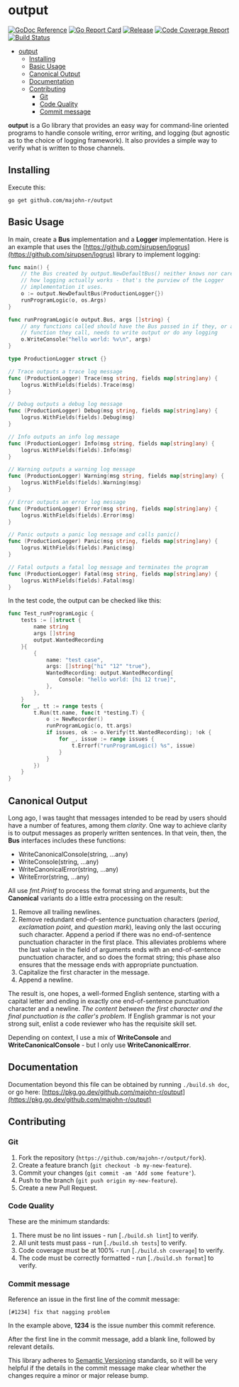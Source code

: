 # output

[![GoDoc Reference](https://godoc.org/github.com/majohn-r/output?status.svg)](https://pkg.go.dev/github.com/majohn-r/output)
[![Go Report Card](https://goreportcard.com/badge/github.com/majohn-r/output)](https://goreportcard.com/report/github.com/majohn-r/output)
[![Release](https://img.shields.io/github/release/majohn-r/output.svg)](https://github.com/majohn-r/output/releases)
[![Code Coverage Report](https://codecov.io/github/majohn-r/output/branch/main/graph/badge.svg)](https://codecov.io/github/majohn-r/output)
[![Build Status](https://img.shields.io/github/workflow/status/majohn-r/output/build)](https://github.com/majohn-r/output/actions?query=workflow%3Abuild+branch%3Amain)

- [output](#output)
  - [Installing](#installing)
  - [Basic Usage](#basic-usage)
  - [Canonical Output](#canonical-output)
  - [Documentation](#documentation)
  - [Contributing](#contributing)
    - [Git](#git)
    - [Code Quality](#code-quality)
    - [Commit message](#commit-message)

**output** is a Go library that provides an easy way for command-line oriented
programs to handle console writing, error writing, and logging (but agnostic as
to the choice of logging framework). It also provides a simple way to verify
what is written to those channels.

## Installing

Execute this:

```text
go get github.com/majohn-r/output
```

## Basic Usage

In main, create a **Bus** implementation and a **Logger** implementation. Here
is an example that uses the
[https://github.com/sirupsen/logrus](https://github.com/sirupsen/logrus) library
to implement logging:

```go
func main() {
    // the Bus created by output.NewDefaultBus() neither knows nor cares about
    // how logging actually works - that's the purview of the Logger
    // implementation it uses.
    o := output.NewDefaultBus(ProductionLogger{})
    runProgramLogic(o, os.Args)
}

func runProgramLogic(o output.Bus, args []string) {
    // any functions called should have the Bus passed in if they, or any
    // function they call, needs to write output or do any logging
    o.WriteConsole("hello world: %v\n", args)
}

type ProductionLogger struct {}

// Trace outputs a trace log message
func (ProductionLogger) Trace(msg string, fields map[string]any) {
    logrus.WithFields(fields).Trace(msg)
}

// Debug outputs a debug log message
func (ProductionLogger) Debug(msg string, fields map[string]any) {
    logrus.WithFields(fields).Debug(msg)
}

// Info outputs an info log message
func (ProductionLogger) Info(msg string, fields map[string]any) {
    logrus.WithFields(fields).Info(msg)
}

// Warning outputs a warning log message
func (ProductionLogger) Warning(msg string, fields map[string]any) {
    logrus.WithFields(fields).Warning(msg)
}

// Error outputs an error log message
func (ProductionLogger) Error(msg string, fields map[string]any) {
    logrus.WithFields(fields).Error(msg)
}

// Panic outputs a panic log message and calls panic()
func (ProductionLogger) Panic(msg string, fields map[string]any) {
    logrus.WithFields(fields).Panic(msg)
}

// Fatal outputs a fatal log message and terminates the program
func (ProductionLogger) Fatal(msg string, fields map[string]any) {
    logrus.WithFields(fields).Fatal(msg)
}
```

In the test code, the output can be checked like this:

```go
func Test_runProgramLogic {
    tests := []struct {
        name string
        args []string
        output.WantedRecording
    }{
        {
            name: "test case",
            args: []string{"hi" "12" "true"},
            WantedRecording: output.WantedRecording{
                Console: "hello world: [hi 12 true]",
            },
        },
    }
    for _, tt := range tests {
        t.Run(tt.name, func(t *testing.T) {
            o := NewRecorder()
            runProgramLogic(o, tt.args)
            if issues, ok := o.Verify(tt.WantedRecording); !ok {
                for _, issue := range issues {
                    t.Errorf("runProgramLogic() %s", issue)
                }
            }
        })
    }
}
```

## Canonical Output

Long ago, I was taught that messages intended to be read by users should have a
number of features, among them _clarity_. One way to achieve clarity is to
output messages as properly written sentences. In that vein, then, the **Bus**
interfaces includes these functions:

- WriteCanonicalConsole(string, ...any)
- WriteConsole(string, ...any)
- WriteCanonicalError(string, ...any)
- WriteError(string, ...any)

All use _fmt.Printf_ to process the format string and arguments, but the
**Canonical** variants do a little extra processing on the result:

1. Remove all trailing newlines.
2. Remove redundant end-of-sentence punctuation characters (_period_,
   _exclamation point_, and _question mark_), leaving only the last occuring
   such character. Append a period if there was no end-of-sentence punctuation
   character in the first place. This alleviates problems where the last value
   in the field of arguments ends with an end-of-sentence punctuation character,
   and so does the format string; this phase also ensures that the message ends
   with appropriate punctuation.
3. Capitalize the first character in the message.
4. Append a newline.

The result is, one hopes, a well-formed English sentence, starting with a
capital letter and ending in exactly one end-of-sentence punctuation character
and a newline. _The content between the first character and the final
punctuation is the caller's problem._ If English grammar is not your strong
suit, enlist a code reviewer who has the requisite skill set.

Depending on context, I use a mix of **WriteConsole** and
**WriteCanonicalConsole** - but I only use **WriteCanonicalError**.

## Documentation

Documentation beyond this file can be obtained by running `./build.sh doc`, or
go here:
[https://pkg.go.dev/github.com/majohn-r/output](https://pkg.go.dev/github.com/majohn-r/output)

## Contributing

### Git

1. Fork the repository (`https://github.com/majohn-r/output/fork`).
2. Create a feature branch (`git checkout -b my-new-feature`).
3. Commit your changes (`git commit -am 'Add some feature'`).
4. Push to the branch (`git push origin my-new-feature`).
5. Create a new Pull Request.

### Code Quality

These are the minimum standards:

1. There must be no lint issues - run [`./build.sh lint`] to verify.
2. All unit tests must pass - run [`./build.sh tests`] to verify.
3. Code coverage must be at 100% - run [`./build.sh coverage`] to verify.
4. The code must be correctly formatted - run [`./build.sh format`] to verify.

### Commit message

Reference an issue in the first line of the commit message:

```text
[#1234] fix that nagging problem
```

In the example above, **1234** is the issue number this commit reference.

After the first line in the commit message, add a blank line, followed by
relevant details.

This library adheres to [Semantic Versioning](https://semver.org/) standards, so
it will be very helpful if the details in the commit message make clear whether
the changes require a minor or major release bump.
